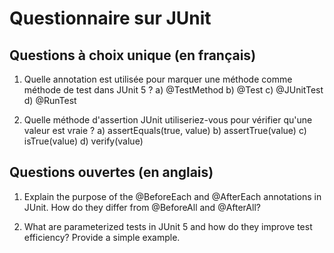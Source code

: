 # Questionnaire sur JUnit

## Questions à choix unique (en français)

1. Quelle annotation est utilisée pour marquer une méthode comme méthode de test dans JUnit 5 ?
   a) @TestMethod
   b) @Test
   c) @JUnitTest
   d) @RunTest

2. Quelle méthode d'assertion JUnit utiliseriez-vous pour vérifier qu'une valeur est vraie ?
   a) assertEquals(true, value)
   b) assertTrue(value)
   c) isTrue(value)
   d) verify(value)

## Questions ouvertes (en anglais)

1. Explain the purpose of the @BeforeEach and @AfterEach annotations in JUnit. How do they differ from @BeforeAll and @AfterAll?

2. What are parameterized tests in JUnit 5 and how do they improve test efficiency? Provide a simple example.

